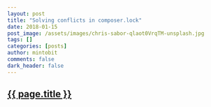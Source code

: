 ```yaml
---
layout: post
title: "Solving conflicts in composer.lock"
date: 2018-01-15
post_image: /assets/images/chris-sabor-qlaot0VrqTM-unsplash.jpg
tags: []
categories: [posts]
author: mintobit
comments: false
dark_header: false
---
```

<h2><a href="http://blog.doh.ms/2016/11/28/solving-conflicts-in-composer-lock/">{{ page.title }}</a></h2>
